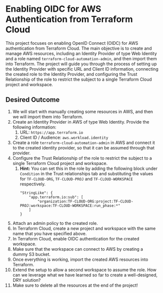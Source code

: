 # Enabling OIDC for AWS Authentication from Terraform Cloud

This project focuses on enabling OpenID Connect (OIDC) for AWS authentication from Terraform Cloud. The main objective is to create and manage AWS resources, including an Identity Provider of type Web Identity and a role named `terraform-cloud-automation-admin`, and then import them into Terraform. The project will guide you through the process of setting up the Identity Provider with specific URL and Client ID information, connecting the created role to the Identity Provider, and configuring the Trust Relationship of the role to restrict the subject to a single Terraform Cloud project and workspace.

## Desired Outcome

1. We will start with manually creating some resources in AWS, and then we will import them into Terraform.
2. Create an Identity Provider in AWS of type Web Identity. Provide the following information:
    1. URL: `https://app.terraform.io`
    2. Client ID / Audience: `aws.workload.identity`
3. Create a role `terraform-cloud-automation-admin` in AWS and connect it to the created identity provider, so that it can be assumed through that provider.
4. Configure the Trust Relationship of the role to restrict the subject to a single Terraform Cloud project and workspace.
    1. **Hint:** You can set this in the role by adding the following block under `Condition` in the Trust relationships tab and substituting the values for `TF-CLOUD-ORG`, `TF-CLOUD-PROJ` and `TF-CLOUD-WORKSPACE` respectively.
        ```
        "StringLike": {
            "app.terraform.io:sub": [
                "organization:TF-CLOUD-ORG:project:TF-CLOUD-PROJ:workspace:TF-CLOUD-WORKSPACE:run_phase:*"
            ]
        }
        ```
5. Attach an admin policy to the created role.
6. In Terraform Cloud, create a new project and workspace with the same name that you have specified above.
7. In Terraform Cloud, enable OIDC authentication for the created workspace.
8. Make sure that the workspace can connect to AWS by creating a dummy S3 bucket.
9. Once everything is working, import the created AWS resources into Terraform.
10. Extend the setup to allow a second workspace to assume the role. How can we leverage what we have learned so far to create a well-designed, DRY solution?
11. Make sure to delete all the resources at the end of the project!

